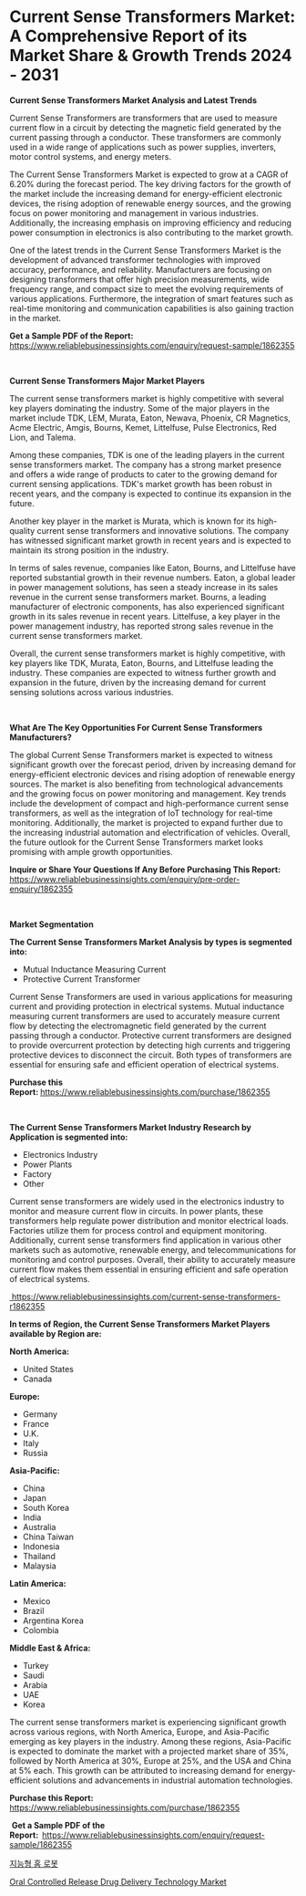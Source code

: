 <p><h1>Current Sense Transformers Market: A Comprehensive Report of its Market Share & Growth Trends 2024 - 2031</h1></p><p><strong>Current Sense Transformers Market Analysis and Latest Trends</strong></p>
<p><p>Current Sense Transformers are transformers that are used to measure current flow in a circuit by detecting the magnetic field generated by the current passing through a conductor. These transformers are commonly used in a wide range of applications such as power supplies, inverters, motor control systems, and energy meters.</p><p>The Current Sense Transformers Market is expected to grow at a CAGR of 6.20% during the forecast period. The key driving factors for the growth of the market include the increasing demand for energy-efficient electronic devices, the rising adoption of renewable energy sources, and the growing focus on power monitoring and management in various industries. Additionally, the increasing emphasis on improving efficiency and reducing power consumption in electronics is also contributing to the market growth.</p><p>One of the latest trends in the Current Sense Transformers Market is the development of advanced transformer technologies with improved accuracy, performance, and reliability. Manufacturers are focusing on designing transformers that offer high precision measurements, wide frequency range, and compact size to meet the evolving requirements of various applications. Furthermore, the integration of smart features such as real-time monitoring and communication capabilities is also gaining traction in the market.</p></p>
<p><strong>Get a Sample PDF of the Report:&nbsp;</strong> <a href="https://www.reliablebusinessinsights.com/enquiry/request-sample/1862355">https://www.reliablebusinessinsights.com/enquiry/request-sample/1862355</a></p>
<p>&nbsp;</p>
<p><strong>Current Sense Transformers Major Market Players</strong></p>
<p><p>The current sense transformers market is highly competitive with several key players dominating the industry. Some of the major players in the market include TDK, LEM, Murata, Eaton, Newava, Phoenix, CR Magnetics, Acme Electric, Amgis, Bourns, Kemet, Littelfuse, Pulse Electronics, Red Lion, and Talema.</p><p>Among these companies, TDK is one of the leading players in the current sense transformers market. The company has a strong market presence and offers a wide range of products to cater to the growing demand for current sensing applications. TDK's market growth has been robust in recent years, and the company is expected to continue its expansion in the future.</p><p>Another key player in the market is Murata, which is known for its high-quality current sense transformers and innovative solutions. The company has witnessed significant market growth in recent years and is expected to maintain its strong position in the industry.</p><p>In terms of sales revenue, companies like Eaton, Bourns, and Littelfuse have reported substantial growth in their revenue numbers. Eaton, a global leader in power management solutions, has seen a steady increase in its sales revenue in the current sense transformers market. Bourns, a leading manufacturer of electronic components, has also experienced significant growth in its sales revenue in recent years. Littelfuse, a key player in the power management industry, has reported strong sales revenue in the current sense transformers market.</p><p>Overall, the current sense transformers market is highly competitive, with key players like TDK, Murata, Eaton, Bourns, and Littelfuse leading the industry. These companies are expected to witness further growth and expansion in the future, driven by the increasing demand for current sensing solutions across various industries.</p></p>
<p>&nbsp;</p>
<p><strong>What Are The Key Opportunities For Current Sense Transformers Manufacturers?</strong></p>
<p><p>The global Current Sense Transformers market is expected to witness significant growth over the forecast period, driven by increasing demand for energy-efficient electronic devices and rising adoption of renewable energy sources. The market is also benefiting from technological advancements and the growing focus on power monitoring and management. Key trends include the development of compact and high-performance current sense transformers, as well as the integration of IoT technology for real-time monitoring. Additionally, the market is projected to expand further due to the increasing industrial automation and electrification of vehicles. Overall, the future outlook for the Current Sense Transformers market looks promising with ample growth opportunities.</p></p>
<p><strong>Inquire or Share Your Questions If Any Before Purchasing This Report:</strong> <a href="https://www.reliablebusinessinsights.com/enquiry/pre-order-enquiry/1862355">https://www.reliablebusinessinsights.com/enquiry/pre-order-enquiry/1862355</a></p>
<p>&nbsp;</p>
<p><strong>Market Segmentation</strong></p>
<p><strong>The Current Sense Transformers Market Analysis by types is segmented into:</strong></p>
<p><ul><li>Mutual Inductance Measuring Current</li><li>Protective Current Transformer</li></ul></p>
<p><p>Current Sense Transformers are used in various applications for measuring current and providing protection in electrical systems. Mutual inductance measuring current transformers are used to accurately measure current flow by detecting the electromagnetic field generated by the current passing through a conductor. Protective current transformers are designed to provide overcurrent protection by detecting high currents and triggering protective devices to disconnect the circuit. Both types of transformers are essential for ensuring safe and efficient operation of electrical systems.</p></p>
<p><strong>Purchase this Report:&nbsp;</strong><a href="https://www.reliablebusinessinsights.com/purchase/1862355">https://www.reliablebusinessinsights.com/purchase/1862355</a></p>
<p>&nbsp;</p>
<p><strong>The Current Sense Transformers Market Industry Research by Application is segmented into:</strong></p>
<p><ul><li>Electronics Industry</li><li>Power Plants</li><li>Factory</li><li>Other</li></ul></p>
<p><p>Current sense transformers are widely used in the electronics industry to monitor and measure current flow in circuits. In power plants, these transformers help regulate power distribution and monitor electrical loads. Factories utilize them for process control and equipment monitoring. Additionally, current sense transformers find application in various other markets such as automotive, renewable energy, and telecommunications for monitoring and control purposes. Overall, their ability to accurately measure current flow makes them essential in ensuring efficient and safe operation of electrical systems.</p></p>
<p><a href="https://www.reliablebusinessinsights.com/current-sense-transformers-r1862355">&nbsp;https://www.reliablebusinessinsights.com/current-sense-transformers-r1862355</a></p>
<p><strong>In terms of Region, the Current Sense Transformers Market Players available by Region are:</strong></p>
<p>
    <p> <strong> North America: </strong>
        <ul>
            <li>United States</li>
            <li>Canada</li>
        </ul>
        </p> 
    <p> <strong> Europe: </strong>
        <ul>
            <li>Germany</li>
            <li>France</li>
            <li>U.K.</li>
            <li>Italy</li>
            <li>Russia</li>
        </ul>
        </p> 
    <p> <strong> Asia-Pacific: </strong>
        <ul>
            <li>China</li>
            <li>Japan</li>
            <li>South Korea</li>
            <li>India</li>
            <li>Australia</li>
            <li>China Taiwan</li>
            <li>Indonesia</li>
            <li>Thailand</li>
            <li>Malaysia</li>
        </ul>
        </p> 
    <p> <strong> Latin America: </strong>
        <ul>
            <li>Mexico</li>
            <li>Brazil</li>
            <li>Argentina Korea</li>
            <li>Colombia</li>
        </ul>
        </p> 
    <p> <strong> Middle East & Africa: </strong>
        <ul>
            <li>Turkey</li>
            <li>Saudi</li>
            <li>Arabia</li>
            <li>UAE</li>
            <li>Korea</li>
        </ul>
    </p>
    </p>
<p><p>The current sense transformers market is experiencing significant growth across various regions, with North America, Europe, and Asia-Pacific emerging as key players in the industry. Among these regions, Asia-Pacific is expected to dominate the market with a projected market share of 35%, followed by North America at 30%, Europe at 25%, and the USA and China at 5% each. This growth can be attributed to increasing demand for energy-efficient solutions and advancements in industrial automation technologies.</p></p>
<p><strong>Purchase this Report: </strong><a href="https://www.reliablebusinessinsights.com/purchase/1862355">https://www.reliablebusinessinsights.com/purchase/1862355</a></p>
<p>&nbsp;<strong>Get a Sample PDF of the Report:&nbsp;&nbsp;</strong><a href="https://www.reliablebusinessinsights.com/enquiry/request-sample/1862355">https://www.reliablebusinessinsights.com/enquiry/request-sample/1862355</a></p>
<p><strong></strong></p>
<p><p><a href="https://github.com/vdhdwjyp90142/Market-Research-Report-List-3/blob/main/383529840999.md">지능형 홈 로봇</a></p><p><a href="https://view.publitas.com/reportprime-1/global-oral-controlled-release-drug-delivery-technology-market-size-share-analysis-by-product-type-by-application-by-region-forecasts-2024-2031/">Oral Controlled Release Drug Delivery Technology Market</a></p></p>